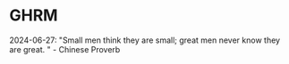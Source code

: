 # GHRM

2024-06-27: "Small men think they are small; great men never know they are great. " - Chinese Proverb